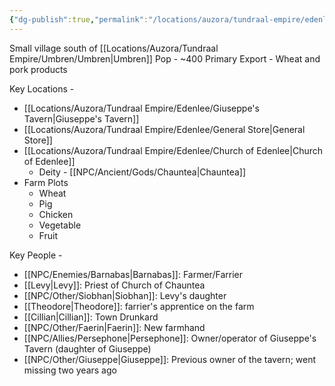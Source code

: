 ```yaml
---
{"dg-publish":true,"permalink":"/locations/auzora/tundraal-empire/edenlee/edenlee/"}
---
```



Small village south of [[Locations/Auzora/Tundraal Empire/Umbren/Umbren\|Umbren]] 
Pop - ~400 
Primary Export - Wheat and pork products 

Key Locations -
- [[Locations/Auzora/Tundraal Empire/Edenlee/Giuseppe's Tavern\|Giuseppe's Tavern]]
- [[Locations/Auzora/Tundraal Empire/Edenlee/General Store\|General Store]]
- [[Locations/Auzora/Tundraal Empire/Edenlee/Church of Edenlee\|Church of Edenlee]]
    - Deity - [[NPC/Ancient/Gods/Chauntea\|Chauntea]]
- Farm Plots
    - Wheat
    - Pig
    - Chicken
    - Vegetable
    - Fruit 

Key People -
- [[NPC/Enemies/Barnabas\|Barnabas]]: Farmer/Farrier
- [[Levy\|Levy]]: Priest of Church of Chauntea
- [[NPC/Other/Siobhan\|Siobhan]]: Levy's daughter
- [[Theodore\|Theodore]]: farrier's apprentice on the farm
- [[Cillian\|Cillian]]: Town Drunkard
- [[NPC/Other/Faerin\|Faerin]]: New farmhand
- [[NPC/Allies/Persephone\|Persephone]]: Owner/operator of Giuseppe's Tavern (daughter of Giuseppe)
- [[NPC/Other/Giuseppe\|Giuseppe]]: Previous owner of the tavern; went missing two years ago
